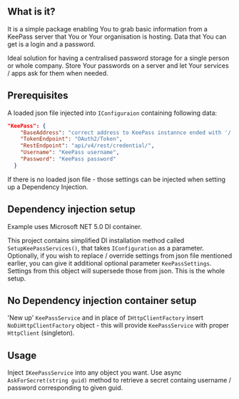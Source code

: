 ## What is it?
It is a simple package enabling You to grab basic information from a KeePass server that You or Your organisation is hosting.
Data that You can get is a login and a password.

Ideal solution for having a centralised password storage for a single person or whole company.
Store Your passwords on a server and let Your services / apps ask for them when needed.


## Prerequisites

A loaded json file injected into `IConfiguraion` containing following data:
```json
"KeePass": {
    "BaseAddress": "correct address to KeePass instannce ended with '/'",
    "TokenEndpoint": "OAuth2/Token",
    "RestEndpoint": "api/v4/rest/credential/",
    "Username": "KeePass username",
    "Password": "KeePass password"
  }
```

If there is no loaded json file - those settings can be injected when setting up a Dependency Injection.

## Dependency injection setup
Example uses Microsoft NET 5.0 DI container.

This project contains simplified DI installation method called `SetupKeePassServices()`, that takes `IConfiguration` as a parameter.
Optionally, if you wish to replace / override settings from json file mentioned earlier, you can give it additional optional parameter `KeePassSettings`.
Settings from this object will supersede those from json.
This is the whole setup.

## No Dependency injection container setup
'New up' `KeePassService` and in place of `IHttpClientFactory` insert `NoDiHttpClientFactory` object - this will provide `KeePassService`
with proper `HttpClient` (singleton).

## Usage
Inject `IKeePassService` into any object you want.
Use async `AskForSecret(string guid)` method to retrieve a secret containg username / password corresponding to given guid.


